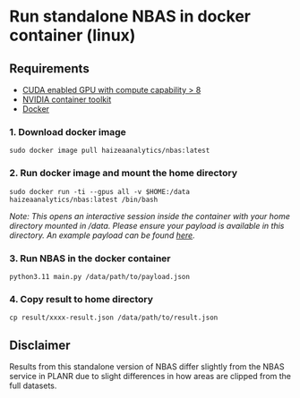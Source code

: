 # Run standalone NBAS in docker container (linux)

## Requirements
- [CUDA enabled GPU with compute capability > 8](https://developer.nvidia.com/cuda-gpus)
- [NVIDIA container toolkit](https://docs.nvidia.com/datacenter/cloud-native/container-toolkit/latest/install-guide.html)
- [Docker](https://docs.docker.com/engine/install/)


### 1. Download docker image
`sudo docker image pull haizeaanalytics/nbas:latest`

### 2. Run docker image and mount the home directory
`sudo docker run -ti --gpus all -v $HOME:/data haizeaanalytics/nbas:latest /bin/bash`

*Note: This opens an interactive session inside the container with your home directory mounted in /data. Please ensure your payload is available in this directory. An example payload can be found [here](https://raw.githubusercontent.com/chamith-ed/nbas-standalone/refs/heads/main/tests/test_payload.json).*

### 3. Run NBAS in the docker container
`python3.11 main.py /data/path/to/payload.json`

### 4. Copy result to home directory
`cp result/xxxx-result.json /data/path/to/result.json`

## Disclaimer
Results from this standalone version of NBAS differ slightly from the NBAS service in PLANR due to slight differences in how areas are clipped from the full datasets.
